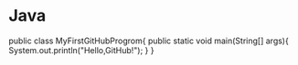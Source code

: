 # Java

public class MyFirstGitHubProgrom{
  public static void main(String[] args){
    System.out.println("Hello,GitHub!");
  }
}
